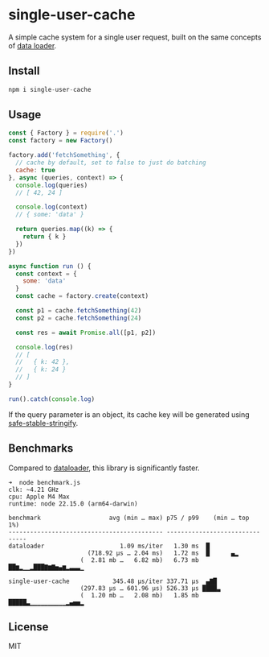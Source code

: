 # single-user-cache

A simple cache system for a single user request, built on the same concepts of [data loader](https://github.com/facebook/dataloader).

## Install

```js
npm i single-user-cache
```

## Usage

```js
const { Factory } = require('.')
const factory = new Factory()

factory.add('fetchSomething', {
  // cache by default, set to false to just do batching
  cache: true
}, async (queries, context) => {
  console.log(queries)
  // [ 42, 24 ]

  console.log(context)
  // { some: 'data' }

  return queries.map((k) => {
    return { k }
  })
})

async function run () {
  const context = {
    some: 'data'
  }
  const cache = factory.create(context)

  const p1 = cache.fetchSomething(42)
  const p2 = cache.fetchSomething(24)

  const res = await Promise.all([p1, p2])

  console.log(res)
  // [
  //   { k: 42 },
  //   { k: 24 }
  // ]
}

run().catch(console.log)
```

If the query parameter is an object, its cache key will be generated
using
[safe-stable-stringify](https://github.com/BridgeAR/safe-stable-stringify).

## Benchmarks

Compared to [dataloader](http://npm.im/dataloader), this library is significantly
faster.

```
➜  node benchmark.js
clk: ~4.21 GHz
cpu: Apple M4 Max
runtime: node 22.15.0 (arm64-darwin)

benchmark                   avg (min … max) p75 / p99    (min … top 1%)
------------------------------------------- -------------------------------
dataloader                     1.09 ms/iter   1.30 ms  █
                      (718.92 µs … 2.04 ms)   1.72 ms  █      ▄▂
                    (  2.81 mb …   6.82 mb)   6.73 mb ██▆▂▁▁▂███▇▆▇▅▄▆▂▃▃▃▁

single-user-cache            345.48 µs/iter 337.71 µs  ▄▇█
                    (297.83 µs … 601.96 µs) 526.33 µs ████▃
                    (  1.20 mb …   2.08 mb)   1.85 mb █████▃▁▁▁▁▁▁▁▁▁▁▂▄▅▅▂
```

## License

MIT

